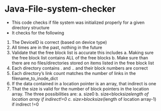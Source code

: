 # Java-File-system-checker

- This code checks if file system was initialized properly for a given directory structure
- It checks for the following
1)	The DeviceID is correct (based on device type)
2)	All times are in the past, nothing in the future
3)	Validate that the free block list is accurate this includes
  a.	Making sure the free block list contains ALL of the free blocks
  b.	Make sure than there are no files/directories stored on items listed in the free block list
4)	Each directory contains . and .. and their block numbers are correct
5)	Each directory’s link count matches the number of links in the filename_to_inode_dict
6)	If the data contained in a location pointer is an array, that indirect is one
7)	That the size is valid for the number of block pointers in the location array. The three possibilities are:
  a.	size<blocksize if  indirect=0 and size>0
  b.	size<blocksize*length of location array if indirect!=0
  c.  size>blocksize*(length of location array-1) if indirect !=0

